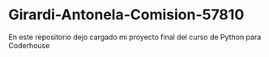 # Girardi-Antonela-Comision-57810
En este repositorio dejo cargado mi proyecto final del curso de Python para Coderhouse
